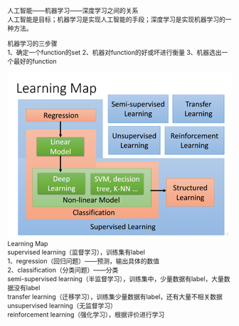 人工智能——机器学习——深度学习之间的关系  
人工智能是目标；机器学习是实现人工智能的手段；深度学习是实现机器学习的一种方法。

机器学习的三步骤  
1、确定一个function的set
2、机器对function的好或坏进行衡量
3、机器选出一个最好的function

![image](https://github.com/wangqinshuo/Machine-Learing/blob/main/Pictures/learning-map.png)
Learning Map  
supervised learning（监督学习），训练集有label  
1、regression（回归问题）——预测，输出具体的数值     
2、classification（分类问题）——分类  
semi-supervised learning（半监督学习），训练集中，少量数据有label，大量数据没有label  
transfer learning（迁移学习），训练集少量数据有label，还有大量不相关数据  
unsupervised learning（无监督学习）  
reinforcement learning（强化学习），根据评价进行学习  
